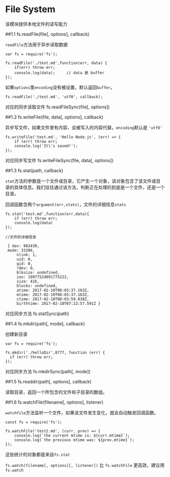 # File System

该模块提供本地文件的读写能力

##1.1 fs.readFile(file[, options], callback)

`readFile`方法用于异步读取数据

    var fs = require('fs');
    
    fs.readFile('./test.md',function(err, data) {
        if(err) throw err;  
        console.log(data);     // data 是 buffer
    });
    
如果`options`里`encoding`没有被设置，默认返回`buffer`。
    
    fs.readFile('./test.md', 'utf8', callback);
    
对应的同步读取文件  fs.readFileSync(file[, options]) 


##1.2 fs.writeFile(file, data[, options], callback)


异步写文件，如果文件里有内容，会被写入的内容代替。`encoding`默认是 `'utf8'`

    fs.writeFile('test.md', 'Hello Node.js', (err) => {
        if (err) throw err;
        console.log('It\'s saved!');
    });

对应同步写文件 fs.writeFileSync(file, data[, options])


##1.3 fs.stat(path, callback)

`stat`方法的参数是一个文件或目录，它产生一个对象，该对象包含了该文件或目录的具体信息。我们往往通过该方法，判断正在处理的到底是一个文件，还是一个目录。

回调函数含两个`argument(err,stats)`，文件的详细信息`stats`
    
    fs.stat('test.md',function(err,data){
        if (err) throw err;
        console.log(data)
    });
    
    //文件的详细信息
    
     { dev: 983439,
     mode: 33206,
         nlink: 1,
         uid: 0,
         gid: 0,
         rdev: 0,
         blksize: undefined,
         ino: 10977524091775222,
         size: 416,
         blocks: undefined,
         atime: 2017-02-10T08:03:37.163Z,
         mtime: 2017-02-10T08:03:37.163Z,
         ctime: 2017-02-10T08:03:59.038Z,
         birthtime: 2017-02-10T07:22:57.591Z }    
    
对应同步方法 fs.statSync(path)


##1.4 fs.mkdir(path[, mode], callback)

创建新目录

    var fs = require('fs');
    
    fs.mkdir('./helloDir',0777, function (err) {
      if (err) throw err;
    });
    
对应同步方法 fs.mkdirSync(path[, mode])


##1.5  fs.readdir(path[, options], callback)

读取目录，返回一个所包含的文件和子目录的数组。
   
   
##1.6 fs.watchFile(filename[, options], listener)

`watchfile`方法监听一个文件，如果该文件发生变化，就会自动触发回调函数。

    const fs = require('fs');
    
    fs.watchFile('test2.md', (curr, prev) => {
        console.log(`the current mtime is: ${curr.mtime}`);
        console.log(`the previous mtime was: ${prev.mtime}`);
    });

这些统计的对象都是来自`fs.stat`

`fs.watch(filename[, options][, listener])` 比 `fs.watchFile` 更高效，建议用 `fs.watch`













